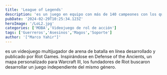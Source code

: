 ```yaml
---
title: 'League of Legends'
description: 'es un juego en equipo con más de 140 campeones con los que realizar jugadas épicas y accion.'
pubDate: '2024-02-29T10:25:34.123Z'
heroImage: '/LoL2.jpg'
categories: ['MOBA','Videojuego de rol de acción']
tags: ['Guerreros','Asesinos','Magos','Soporte']
author: '["Marco Yahir"]'
---
```


es un videojuego multijugador de arena de batalla en línea desarrollado y publicado por Riot Games. Inspirándose en Defense of the Ancients, un mapa personalizado para Warcraft III, los fundadores de Riot buscaron desarrollar un juego independiente del mismo género.
